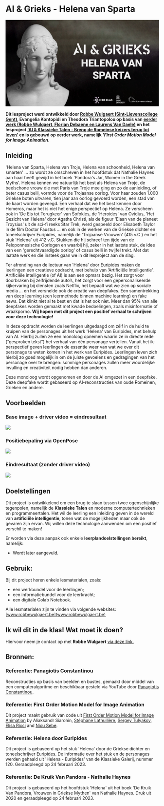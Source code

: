 # **AI & Grieks - Helena van Sparta**

<img src="afbeeldingen-github/Notebook Banner-NL.png"/>

**Dit lesproject werd ontwikkeld door [Robbe Wulgaert (Sint-Lievenscollege Gent)](https://robbewulgaert.be), Evangelia Kontopidi en Theodora Triantopolou op basis van [eerder werk (Robbe Wulgaert, Florian Debaene en Laurens Van Daele)](https://www.robbewulgaert.be/onderwijs/ai-en-latijn-breng-tacitus-tot-leven) en het lesproject ['AI & Klassieke Talen - Breng de Romeinse keizers terug tot leven'](https://www.robbewulgaert.be/onderwijs/ai-klassieke-talen-breng-de-romeinse-keizers-tot-leven) en is gebouwd op eerder werk, namelijk *'First Order Motion Model for Image Animation*.** 

## **Inleiding**
'Helena van Sparta, Helena van Troje, Helena van schoonheid, Helena van smarten' ... zo wordt ze omschreven in het hoofdstuk dat Nathalie Haynes aan haar heeft gewijd in het boek 'Pandora's Jar, Women in the Greek Myths'. Helena kennen we natuurlijk het best als Helena van Troje, de beelschone vrouw die met Paris van Troje mee ging en zo de aanleiding, of beter casus belli, vormde voor de Trojaanse oorlog. Voor haar zouden 1.000 Griekse boten uitvaren, tien jaar aan oorlog gevoerd worden, een stad van de kaart worden geveegd. Een verhaal dat we het best kennen door Homeros, maar het is niet het enige perspectief op Helena. Ze verscheen ook in 'De Eis tot Terugkeer' van Sofokles, de 'Heroides' van Ovidius, 'Het Gezicht van Helena' door Agatha Christi, als de figuur 'Elaan van de planeet Troysius' uit de sci-fi reeks Star Trek, werd gespeeld door Elisabeth Taylor in de film Doctor Faustus ... en ook in de werken van de Griekse dichter en toneelschrijver Euripides, namelijk de 'Trojaanse Vrouwen' (415 v.C.) en het stuk 'Helena' uit 412 v.C. Stukken die hij schreef ten tijde van de Peloponnesische Oorlogen en waarbij hij, zeker in het laatste stuk, de idee van een 'gerechtvaardigde oorlog' of casus belli in twijfel trekt. Met dat laatste werk en die insteek gaan we in dit lesproject aan de slag. 

Ter afronding van de lectuur van 'Helena' door Euripides maken de leerlingen een creatieve opdracht, met behulp van ‘Artificiële Intelligentie’. Artificiële intelligentie (of AI) is aan een opmars bezig. Het zorgt voor doorbraken bij zelfrijdende auto’s, het zorgt voor een gepersonaliseerde kijkervaring bij diensten zoals Netflix, het bepaalt wat we zien op sociale media ... en het versnelde ook de creatie van deepfakes. Een samentrekking van deep learning (een leermethode binnen machine learning) en fake news. Dat klinkt niet al te best en dat is het ook niet. Meer dan 95% van alle deepfakes worden gemaakt met kwade bedoelingen, zoals misinformatie of wraakporno. **Wij hopen met dit project een positief verhaal te schrijven voor deze technologie!**

In deze opdracht worden de leerlingen uitgedaagd om zélf in de huid te kruipen van de personages uit het werk 'Helena' van Euripides, met behulp van AI. Hierbij zullen ze een monoloog opnemen waarin ze in directe rede (“gesproken tekst”) het verhaal van één personage vertellen. Vanuit het ik-perspectief geven leerlingen de essentie weer van wat we over dit personage te weten komen in het werk van Euripides. Leerlingen leven zich hierbij zo goed mogelijk in om de juiste gevoelens en gedragingen van het personage over te brengen: sommige personages zullen meer woordelijke invulling en creativiteit nodig hebben dan anderen. 

Deze monoloog wordt opgenomen en door de AI omgezet in een deepfake. Deze deepfake wordt gebaseerd op AI-reconstructies van oude Romeinen, Grieken en andere. 


## **Voorbeelden**
### **Base image + driver video = eindresultaat**
<img src="afbeeldingen-github/Poppaea-Robbe-1.gif"/>

### **Positiebepaling via OpenPose**
<img src="afbeeldingen-github/Poppaea-Robbe-2.gif"/>

### **Eindresultaat (zonder driver video)**
<img src="afbeeldingen-github/Poppaea-Robbe-3.gif"/>




## **Doelstellingen**
Dit project is ontwikkelend om een brug te slaan tussen twee ogenschijnlijke tegenpolen, namelijk de **Klassieke Talen** en moderne computertechnieken en programmeertalen. Het wil de leerling een inleiding geven in de wereld van **artificiële intelligentie**, tonen wat de mogelijkheden maar ook de gevaren zijn ervan. Wij willen deze technologie aanwenden om een positief verschil te maken! 

Er worden via deze aanpak ook enkele **leerplandoelstellingen bereikt**, namelijk: 

* Wordt later aangevuld. 


## **Gebruik:**
Bij dit project horen enkele lesmaterialen, zoals: 
* een werkbundel voor de leerlingen; 
* een informatiebundel voor de leerkracht; 
* een digitale Colab Notebook. 

Alle lesmaterialen zijn te vinden via volgende websites: 
[www.robbewulgaert.be](www.robbewulgaert.be)

## **Ik wil dit in de klas! Wat moet ik doen?**
Hiervoor neem je contact op met **Robbe Wulgaert** [via deze link.](https://robbewulgaert.be/contact) 


## **Bronnen:** 

### **Referentie: Panagiotis Constantinou**
Reconstructies op basis van beelden en bustes, gemaakt door middel van een computeralgoritme en beschikbaar gesteld via YouTube door [Panagiotis Constantinou](https://www.youtube.com/channel/UCgokSYCEqZE_yVLswO1vPXg). 

### **Referentie: First Order Motion Model for Image Animation**

Dit project maakt gebruik van code uit [First Order Motion Model for Image Animation](https://papers.nips.cc/paper/8935-first-order-motion-model-for-image-animation) by Aliaksandr Siarohin, [Stéphane Lathuilière](http://stelat.eu), [Sergey Tulyakov](http://stulyakov.com), [Elisa Ricci](http://elisaricci.eu/) and [Nicu Sebe](http://disi.unitn.it/~sebe/). 

### **Referentie: Helena door Euripides**
Dit project is gebaseerd op het stuk 'Helena' door de Griekse dichter en toneelschrijver Euripides. De informatie over het stuk en de personages werden gehaald uit 'Helena - Euripides' van de Klassieke Galerij, nummer 120. Geraadpleegd op 24 februari 2023. 

### **Referentie: De Kruik Van Pandora - Nathalie Haynes**
Dit project is gebaseerd op het hoofdstuk 'Helena' uit het boek 'De Kruik Van Pandora, Vrouwen in Griekse Mythen' van Nathalie Haynes. Druk uit 2020 en geraadpleegd op 24 februari 2023. 
